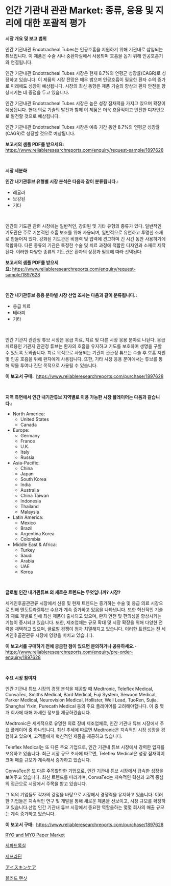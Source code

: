 <p><h1>인간 기관내 관관 Market: 종류, 응용 및 지리에 대한 포괄적 평가</h1></p><p><strong>시장 개요 및 보고 범위</strong></p>
<p><p>인간 기관내관 Endotracheal Tubes는 인공호흡을 지원하기 위해 기관내로 삽입되는 튜브입니다. 이 제품은 수술 시나 중환자실에서 사용되며 호흡을 돕기 위해 인공호흡기와 연결됩니다. </p><p>인간 기관내관 Endotracheal Tubes 시장은 현재 8.7%의 연평균 성장률(CAGR)로 성장하고 있습니다. 이 제품의 시장 전망은 매우 밝으며 인공호흡이 필요한 환자 수의 증가로 미래에도 성장이 예상됩니다. 시장의 최신 동향은 제품 기술의 향상과 환자 안전을 향상시키는 데 중점을 두고 있습니다.</p><p>인간 기관내관 Endotracheal Tubes 시장은 높은 성장 잠재력을 가지고 있으며 확장이 예상됩니다. 현대 의료 기술의 발전과 함께 이 제품은 더욱 효율적이고 안전한 디자인으로 발전할 것으로 예상됩니다.</p><p>인간 기관내관 Endotracheal Tubes 시장은 예측 기간 동안 8.7%의 연평균 성장률(CAGR)로 성장할 것으로 예상됩니다.</p></p>
<p><strong>보고서의 샘플 PDF를 받으세요:</strong> <a href="https://www.reliableresearchreports.com/enquiry/request-sample/1897628">https://www.reliableresearchreports.com/enquiry/request-sample/1897628</a></p>
<p>&nbsp;</p>
<p><strong>시장 세분화</strong></p>
<p><strong>인간 내기관튜브 유형별 시장 분석은 다음과 같이 분류됩니다.:</strong></p>
<p><ul><li>레귤러</li><li>보강된</li><li>기타</li></ul></p>
<p>&nbsp;</p>
<p><p>인간의 기도관 관련 시장에는 일반적인, 강화된 및 기타 유형의 종류가 있다. 일반적인 기도관은 주로 기본적인 호흡 보조를 위해 사용되며, 일반적으로 유연하고 투명한 소재로 만들어져 있다. 강화된 기도관은 비염력 및 압력에 견고하며 긴 시간 동안 사용하기에 적합하다. 다른 종류의 기관은 특정한 수술 및 치료 과정에 적합한 디자인과 소재로 제작된다. 이러한 다양한 종류의 기도관은 환자의 상황과 필요에 따라 선택된다.</p></p>
<p><strong>보고서의 샘플 PDF를 받으세요:</strong>&nbsp;<a href="https://www.reliableresearchreports.com/enquiry/request-sample/1897628">https://www.reliableresearchreports.com/enquiry/request-sample/1897628</a></p>
<p>&nbsp;</p>
<p><strong> 인간 내기관튜브 응용 분야별 시장 산업 조사는 다음과 같이 분류됩니다.:</strong></p>
<p><ul><li>응급 치료</li><li>테라피</li><li>기타</li></ul></p>
<p>&nbsp;</p>
<p><p>인간 기관지 관관정 튜브 시장은 응급 치료, 치료 및 다른 시장 응용 분야로 나뉜다. 응급 치료용인 기관지 관관정 튜브는 환자의 호흡을 유지하고 기도를 보호하여 생명을 구할 수 있도록 도와줍니다. 치료 목적으로 사용되는 기관지 관관정 튜브는 수술 후 호흡 지원 및 인공 호흡을 위해 환자에게 사용됩니다. 또한, 기타 시장 응용 분야에서는 튜브를 통해 약물 투여나 진단 목적으로 사용될 수 있습니다.</p></p>
<p><strong>이 보고서 구매:</strong>&nbsp; <a href="https://www.reliableresearchreports.com/purchase/1897628">https://www.reliableresearchreports.com/purchase/1897628</a></p>
<p>&nbsp;</p>
<p><strong>지역 측면에서 인간 내기관튜브 지역별로 이용 가능한 시장 플레이어는 다음과 같습니다.:</strong></p>
<p><ul>
    <li>
        North America:
        <ul>
            <li>United States</li>
            <li>Canada</li>
        </ul>
    </li>
    <li>
        Europe:
        <ul>
            <li>Germany</li>
            <li>France</li>
            <li>U.K.</li>
            <li>Italy</li>
            <li>Russia</li>
        </ul>
    </li>
    <li>
        Asia-Pacific:
        <ul>
            <li>China</li>
            <li>Japan</li>
            <li>South Korea</li>
            <li>India</li>
            <li>Australia</li>
            <li>China Taiwan</li>
            <li>Indonesia</li>
            <li>Thailand</li>
            <li>Malaysia</li>
        </ul>
    </li>
    <li>
        Latin America:
        <ul>
            <li>Mexico</li>
            <li>Brazil</li>
            <li>Argentina Korea</li>
            <li>Colombia</li>
        </ul>
    </li>
    <li>
        Middle East & Africa:
        <ul>
            <li>Turkey</li>
            <li>Saudi</li>
            <li>Arabia</li>
            <li>UAE</li>
            <li>Korea</li>
        </ul>
    </li>
    </ul></p>
<p>&nbsp;</p>
<p><strong>글로벌 인간 내기관튜브 의 새로운 트렌드는 무엇입니까? 시장?</strong></p>
<p><p>세계인후골관관류 시장에서 신흥 및 현재 트렌드는 증가하는 수술 및 응급 의료 시장으로 인해 엔도트라켈튜브 수요가 계속 증가하고 있음을 나타냅니다. 또한 혁신적인 기술과 재료 개발로 인해 최신 제품이 출시되고 있으며, 환자 안전 및 편의성을 향상시키는 기능이 중시되고 있습니다. 또한, 제조업체는 규모 확대 및 시장 확장을 위해 다양한 전략을 채택하고 있으며, 글로벌 경쟁이 점차 치열해지고 있습니다. 이러한 트렌드는 전 세계인후골관관류 시장에 영향을 미치고 있습니다.</p></p>
<p><strong>이 보고서를 구매하기 전에 궁금한 점이 있으면 문의하거나 공유하세요.</strong>- <a href="https://www.reliableresearchreports.com/enquiry/pre-order-enquiry/1897628">https://www.reliableresearchreports.com/enquiry/pre-order-enquiry/1897628</a></p>
<p>&nbsp;</p>
<p><strong>주요 시장 참여자</strong></p>
<p><p>인간 기관내 튜브 시장의 경쟁 분석을 제공할 때 Medtronic, Teleflex Medical, ConvaTec, Smiths Medical, Bard Medical, Fuji System, Sewoon Medical, Parker Medical, Neurovision Medical, Hollister, Well Lead, TuoRen, Sujia, Shanghai Yixin, Purecath Medical 등의 주요 플레이어를 고려해야합니다. 이 중 몇 개 회사에 대해 자세한 정보를 제공하겠습니다.</p><p>Medtronic은 세계적으로 유명한 의료 장비 제조업체로, 인간 기관내 튜브 시장에서 주요 플레이어 중 하나입니다. 최신 추세에 따르면 Medtronic은 지속적인 시장 성장을 경험하고 있으며, 고객들에게 혁신적인 제품을 제공하고 있습니다.</p><p>Teleflex Medical는 또 다른 주요 기업으로, 인간 기관내 튜브 시장에서 강력한 입지를 보유하고 있습니다. 최근 시장 규모 조사에 따르면, Teleflex Medical은 성장 잠재력이 크며 매출 규모가 계속해서 증가하고 있습니다.</p><p>ConvaTec은 또 다른 주목할만한 기업으로, 인간 기관내 튜브 시장에서 급속한 성장을 보여주고 있습니다. 최신 트렌드를 따라가며, ConvaTec는 지속적인 혁신과 고객 중심의 접근으로 시장에서 주목을 받고 있습니다.</p><p>그 외의 기업들도 각자의 강점을 바탕으로 시장에서 경쟁력을 유지하고 있습니다. 이러한 기업들은 지속적인 연구 및 개발을 통해 새로운 제품을 선보이고, 시장 규모를 확장하고 있습니다.산업 인간 기관내 튜브 시장에서 중요한 역할을하는 몇몇 회사의 매출 규모는 계속 증가하고 있습니다.</p></p>
<p><strong>이 보고서 구매:</strong>&nbsp;&nbsp;<a href="https://www.reliableresearchreports.com/purchase/1897628">https://www.reliableresearchreports.com/purchase/1897628</a></p>
<p><p><a href="https://issuu.com/reportprime-2/docs/ryo-and-myo-paper-market-size-2030.pptx">RYO and MYO Paper Market</a></p><p><a href="https://github.com/vskv4779xr1/Market-Research-Report-List-1/blob/main/9612754193273.md">세파드록실</a></p><p><a href="https://github.com/xvz497517413/Market-Research-Report-List-1/blob/main/5097252193272.md">세프라딘</a></p><p><a href="https://github.com/ksxzwxabcuynh011/Market-Research-Report-List-1/blob/main/5476464193488.md">アイスキンケア</a></p><p><a href="https://medium.com/@fernandotryo5lson96765/%ED%98%88%EC%95%A1-%EB%9E%9C%EC%84%AF-%EC%8B%9C%EC%9E%A5-%EB%8F%99%ED%96%A5-2024%EB%85%84%EB%B6%80%ED%84%B0-2031%EB%85%84%EA%B9%8C%EC%A7%80%EC%9D%98-%EC%8B%9C%EC%9E%A5-%EB%8F%99%ED%96%A5-%EC%84%B1%EC%9E%A5-%EC%98%88%EC%B8%A1-8ad21a2f6422">블러드 랜싯</a></p></p>
